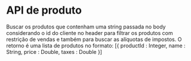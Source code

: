 # API de produto

Buscar os produtos que contenham uma string passada no body considerando o id do cliente no header para filtrar os produtos com restrição de vendas e também para buscar as alíquotas de impostos. 
O retorno é uma lista de produtos no formato: [{ productId : Integer, name : String, price : Double, taxes : Double }] 
